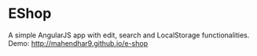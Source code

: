 # EShop
A simple AngularJS app with edit, search and LocalStorage functionalities.
Demo: http://mahendhar9.github.io/e-shop
